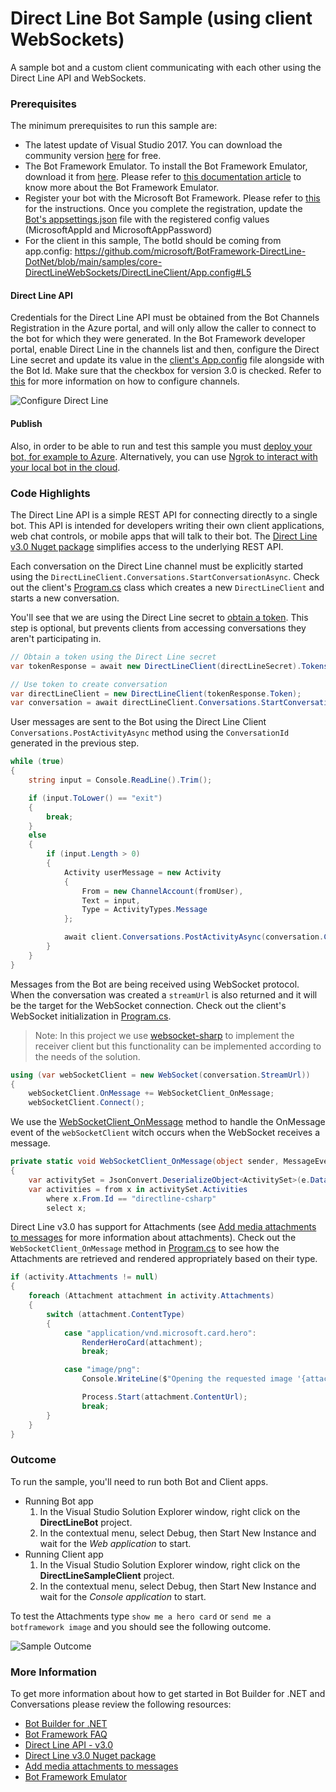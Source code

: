 # Direct Line Bot Sample (using client WebSockets)

A sample bot and a custom client communicating with each other using the Direct Line API and WebSockets.

### Prerequisites

The minimum prerequisites to run this sample are:
* The latest update of Visual Studio 2017. You can download the community version [here](http://www.visualstudio.com) for free.
* The Bot Framework Emulator. To install the Bot Framework Emulator, download it from [here](https://emulator.botframework.com/). Please refer to [this documentation article](https://github.com/microsoft/botframework-emulator/wiki/Getting-Started) to know more about the Bot Framework Emulator.
* Register your bot with the Microsoft Bot Framework. Please refer to [this](https://docs.microsoft.com/en-us/bot-framework/portal-register-bot) for the instructions. Once you complete the registration, update the [Bot's appsettings.json](DirectLineBot/appsettings.json) file with the registered config values (MicrosoftAppId and MicrosoftAppPassword)
* For the client in this sample, The botId should be coming from app.config: https://github.com/microsoft/BotFramework-DirectLine-DotNet/blob/main/samples/core-DirectLineWebSockets/DirectLineClient/App.config#L5

#### Direct Line API
Credentials for the Direct Line API must be obtained from the Bot Channels Registration in the Azure portal, and will only allow the caller to connect to the bot for which they were generated.
In the Bot Framework developer portal, enable Direct Line in the channels list and then, configure the Direct Line secret and update its value in the [client's App.config](DirectLineClient/App.config#L4-L5) file alongside with the Bot Id. Make sure that the checkbox for version 3.0 is checked. Refer to [this](https://docs.microsoft.com/en-us/bot-framework/portal-configure-channels) for more information on how to configure channels.

![Configure Direct Line](images/outcome-configure.png)

#### Publish
Also, in order to be able to run and test this sample you must [deploy your bot, for example to Azure](https://docs.microsoft.com/en-us/azure/bot-service/bot-builder-deploy-az-cli). Alternatively, you can use [Ngrok to interact with your local bot in the cloud](https://blog.botframework.com/2017/10/19/debug-channel-locally-using-ngrok/). 

### Code Highlights

The Direct Line API is a simple REST API for connecting directly to a single bot. This API is intended for developers writing their own client applications, web chat controls, or mobile apps that will talk to their bot. The [Direct Line v3.0 Nuget package](https://www.nuget.org/packages/Microsoft.Bot.Connector.DirectLine) simplifies access to the underlying REST API.

Each conversation on the Direct Line channel must be explicitly started using the `DirectLineClient.Conversations.StartConversationAsync`.
Check out the client's [Program.cs](DirectLineClient/Program.cs#L25-L27) class which creates a new `DirectLineClient` and starts a new conversation.

You'll see that we are using the Direct Line secret to [obtain a token](DirectLineClient/Program.cs#L34). This step is optional, but prevents clients from accessing conversations they aren't participating in.

````C#
// Obtain a token using the Direct Line secret
var tokenResponse = await new DirectLineClient(directLineSecret).Tokens.GenerateTokenForNewConversationAsync();

// Use token to create conversation
var directLineClient = new DirectLineClient(tokenResponse.Token);
var conversation = await directLineClient.Conversations.StartConversationAsync();
````

User messages are sent to the Bot using the Direct Line Client `Conversations.PostActivityAsync` method using the `ConversationId` generated in the previous step.

````C#
while (true)
{
    string input = Console.ReadLine().Trim();

    if (input.ToLower() == "exit")
    {
        break;
    }
    else
    {
        if (input.Length > 0)
        {
            Activity userMessage = new Activity
            {
                From = new ChannelAccount(fromUser),
                Text = input,
                Type = ActivityTypes.Message
            };

            await client.Conversations.PostActivityAsync(conversation.ConversationId, userMessage);
        }
    }
}
````

Messages from the Bot are being received using WebSocket protocol. When the conversation was created a `streamUrl` is also returned and it will be the target for the WebSocket connection. Check out the client's WebSocket initialization in [Program.cs](DirectLineClient/Program.cs#L40-L43). 

> Note: In this project we use [websocket-sharp](https://github.com/sta/websocket-sharp) to implement the receiver client but this functionality can be implemented according to the needs of the solution.

````C#
using (var webSocketClient = new WebSocket(conversation.StreamUrl))
{
    webSocketClient.OnMessage += WebSocketClient_OnMessage;
    webSocketClient.Connect();
````

We use the [WebSocketClient_OnMessage](DirectLineClient/Program.cs#L71) method to handle the OnMessage event of the `webSocketClient` witch occurs when the WebSocket receives a message.

````C#
private static void WebSocketClient_OnMessage(object sender, MessageEventArgs e)
{
    var activitySet = JsonConvert.DeserializeObject<ActivitySet>(e.Data);
    var activities = from x in activitySet.Activities
        where x.From.Id == "directline-csharp"
        select x;
````

Direct Line v3.0 has support for Attachments (see [Add media attachments to messages](https://docs.microsoft.com/en-us/bot-framework/dotnet/bot-builder-dotnet-add-media-attachments) for more information about attachments). Check out the `WebSocketClient_OnMessage` method in [Program.cs](DirectLineClient/Program.cs#L88-L105) to see how the Attachments are retrieved and rendered appropriately based on their type.


````C#
if (activity.Attachments != null)
{
    foreach (Attachment attachment in activity.Attachments)
    {
        switch (attachment.ContentType)
        {
            case "application/vnd.microsoft.card.hero":
                RenderHeroCard(attachment);
                break;

            case "image/png":
                Console.WriteLine($"Opening the requested image '{attachment.ContentUrl}'");

                Process.Start(attachment.ContentUrl);
                break;
        }
    }
}
````


### Outcome

To run the sample, you'll need to run both Bot and Client apps.
* Running Bot app
    1. In the Visual Studio Solution Explorer window, right click on the **DirectLineBot** project.
    2. In the contextual menu, select Debug, then Start New Instance and wait for the _Web application_ to start.
* Running Client app
    1. In the Visual Studio Solution Explorer window, right click on the **DirectLineSampleClient** project.
    2. In the contextual menu, select Debug, then Start New Instance and wait for the _Console application_ to start.

To test the Attachments type `show me a hero card` or `send me a botframework image` and you should see the following outcome.

![Sample Outcome](images/outcome.png)

### More Information

To get more information about how to get started in Bot Builder for .NET and Conversations please review the following resources:
* [Bot Builder for .NET](https://docs.microsoft.com/en-us/bot-framework/dotnet/)
* [Bot Framework FAQ](https://docs.microsoft.com/en-us/azure/bot-service/bot-service-resources-bot-framework-faq#i-have-a-communication-channel-id-like-to-be-configurable-with-bot-framework-can-i-work-with-microsoft-to-do-that)
* [Direct Line API - v3.0](https://docs.microsoft.com/en-us/azure/bot-service/rest-api/bot-framework-rest-overview/)
* [Direct Line v3.0 Nuget package](https://www.nuget.org/packages/Microsoft.Bot.Connector.DirectLine/)
* [Add media attachments to messages](https://docs.microsoft.com/en-us/bot-framework/dotnet/bot-builder-dotnet-add-media-attachments)
* [Bot Framework Emulator](https://github.com/microsoft/botframework-emulator/wiki/Getting-Started)

